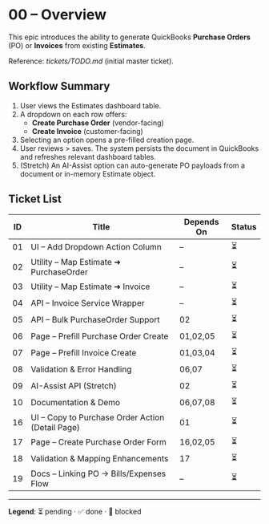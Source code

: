 # 00 – Overview

This epic introduces the ability to generate QuickBooks **Purchase Orders** (PO) or **Invoices** from existing **Estimates**.

Reference: _tickets/TODO.md_ (initial master ticket).

## Workflow Summary

1. User views the Estimates dashboard table.
2. A dropdown on each row offers:
   - **Create Purchase Order** (vendor-facing)
   - **Create Invoice** (customer-facing)
3. Selecting an option opens a pre-filled creation page.
4. User reviews > saves. The system persists the document in QuickBooks and refreshes relevant dashboard tables.
5. (Stretch) An AI-Assist option can auto-generate PO payloads from a document or in-memory Estimate object.

## Ticket List

| ID | Title | Depends On | Status |
|----|-------|------------|--------|
| 01 | UI – Add Dropdown Action Column | – | ⏳ |
| 02 | Utility – Map Estimate ➜ PurchaseOrder | – | ⏳ |
| 03 | Utility – Map Estimate ➜ Invoice | – | ⏳ |
| 04 | API – Invoice Service Wrapper | – | ⏳ |
| 05 | API – Bulk PurchaseOrder Support | 02 | ⏳ |
| 06 | Page – Prefill Purchase Order Create | 01,02,05 | ⏳ |
| 07 | Page – Prefill Invoice Create | 01,03,04 | ⏳ |
| 08 | Validation & Error Handling | 06,07 | ⏳ |
| 09 | AI-Assist API (Stretch) | 02 | ⏳ |
| 10 | Documentation & Demo | 06,07,08 | ⏳ |
| 16 | UI – Copy to Purchase Order Action (Detail Page) | 01 | ⏳ |
| 17 | Page – Create Purchase Order Form | 16,02,05 | ⏳ |
| 18 | Validation & Mapping Enhancements | 17 | ⏳ |
| 19 | Docs – Linking PO → Bills/Expenses Flow | – | ⏳ |

---
**Legend**: ⏳ pending · ✅ done · 🛑 blocked
